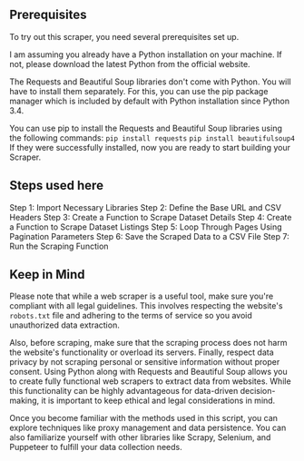 ## Prerequisites
To try out this scraper, you need several prerequisites set up.

I am assuming you already have a Python installation on your machine. If not, please download the latest Python from the official website.

The Requests and Beautiful Soup libraries don't come with Python. You will have to install them separately. For this, you can use the pip package manager which is included by default with Python installation since Python 3.4.

You can use pip to install the Requests and Beautiful Soup libraries using the following commands:
`pip install requests`
`pip install beautifulsoup4`
If they were successfully installed, now you are ready to start building your Scraper.

## Steps used here
Step 1: Import Necessary Libraries
Step 2: Define the Base URL and CSV Headers
Step 3: Create a Function to Scrape Dataset Details
Step 4: Create a Function to Scrape Dataset Listings
Step 5: Loop Through Pages Using Pagination Parameters
Step 6: Save the Scraped Data to a CSV File
Step 7: Run the Scraping Function

## Keep in Mind
Please note that while a web scraper is a useful tool, make sure you're compliant with all legal guidelines. This involves respecting the website's `robots.txt` file and adhering to the terms of service so you avoid unauthorized data extraction.

Also, before scraping, make sure that the scraping process does not harm the website's functionality or overload its servers. Finally, respect data privacy by not scraping personal or sensitive information without proper consent.
Using Python along with Requests and Beautiful Soup allows you to create fully functional web scrapers to extract data from websites. While this functionality can be highly advantageous for data-driven decision-making, it is important to keep ethical and legal considerations in mind.

Once you become familiar with the methods used in this script, you can explore techniques like proxy management and data persistence. You can also familiarize yourself with other libraries like Scrapy, Selenium, and Puppeteer to fulfill your data collection needs.
